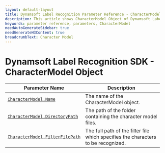 ```yaml
---
layout: default-layout
title: Dynamsoft Label Recognition Parameter Reference - CharacterModel Object
description: This article shows CharacterModel Object of Dynamsoft Label Recognition.
keywords: parameter reference, parameters, CharacterModel
needAutoGenerateSidebar: true
needGenerateH3Content: true
breadcrumbText: Character Model
---
```



# Dynamsoft Label Recognition SDK - CharacterModel Object

 | Parameter Name | Description |
 | -------------- | ----------- | 
 | [`CharacterModel.Name`](parameter-control.md#name) | The name of the CharacterModel object. |
 | [`CharacterModel.DirectoryPath`](parameter-control.md#directorypath) | The path of the folder containing the character model files. |
 | [`CharacterModel.FilterFilePath`](parameter-control.md#filterfilepath) | The full path of the filter file which specifies the characters to be recognized. |
